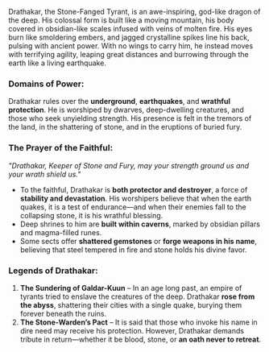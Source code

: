
Drathakar, the Stone-Fanged Tyrant, is an awe-inspiring, god-like dragon of the deep. His colossal form is built like a moving mountain, his body covered in obsidian-like scales infused with veins of molten fire. His eyes burn like smoldering embers, and jagged crystalline spikes line his back, pulsing with ancient power. With no wings to carry him, he instead moves with terrifying agility, leaping great distances and burrowing through the earth like a living earthquake.

### **Domains of Power:**

Drathakar rules over the **underground**, **earthquakes**, and **wrathful protection**. He is worshiped by dwarves, deep-dwelling creatures, and those who seek unyielding strength. His presence is felt in the tremors of the land, in the shattering of stone, and in the eruptions of buried fury.

### **The Prayer of the Faithful:**

_"Drathakar, Keeper of Stone and Fury, may your strength ground us and your wrath shield us."_

- To the faithful, Drathakar is **both protector and destroyer**, a force of **stability and devastation**. His worshipers believe that when the earth quakes, it is a test of endurance—and when their enemies fall to the collapsing stone, it is his wrathful blessing.
- Deep shrines to him are **built within caverns**, marked by obsidian pillars and magma-filled runes.
- Some sects offer **shattered gemstones** or **forge weapons in his name**, believing that steel tempered in fire and stone holds his divine favor.

### **Legends of Drathakar:**

1. **The Sundering of Galdar-Kuun** – In an age long past, an empire of tyrants tried to enslave the creatures of the deep. Drathakar **rose from the abyss**, shattering their cities with a single quake, burying them forever beneath the ruins.
2. **The Stone-Warden’s Pact** – It is said that those who invoke his name in dire need may receive his protection. However, Drathakar demands tribute in return—whether it be blood, stone, or **an oath never to retreat**.